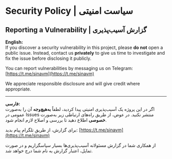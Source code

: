 # Security Policy | سیاست امنیتی

## Reporting a Vulnerability | گزارش آسیب‌پذیری

**English:**  
If you discover a security vulnerability in this project, please **do not** open a public issue. Instead, contact us **privately** to give us time to investigate and fix the issue before disclosing it publicly.

You can report vulnerabilities by messaging us on Telegram: [https://t.me/sinavm](https://t.me/sinavm)

We appreciate responsible disclosure and will give credit where appropriate.

---

**فارسی:**  
اگر در این پروژه یک آسیب‌پذیری امنیتی پیدا کردید، لطفاً **به‌هیچ‌وجه** آن را به‌صورت عمومی در Issues منتشر نکنید. در عوض، از طریق راه‌های ارتباطی زیر به‌صورت **خصوصی** اطلاع دهید تا بررسی و اصلاح لازم انجام شود.

برای گزارش، از طریق تلگرام پیام بدید: [https://t.me/sinavm](https://t.me/sinavm)

از همکاری شما در گزارش مسئولانه آسیب‌پذیری‌ها بسیار سپاسگزاریم و در صورت تمایل، اعتبار گزارش به نام شما درج خواهد شد.
